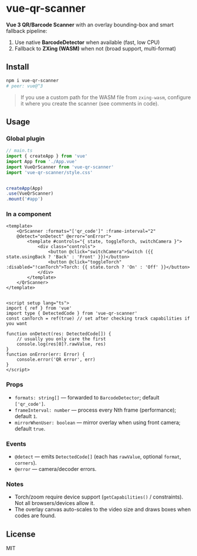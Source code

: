 # vue-qr-scanner

**Vue 3 QR/Barcode Scanner** with an overlay bounding-box and smart fallback pipeline:

1. Use native **BarcodeDetector** when available (fast, low CPU)
2. Fallback to **ZXing (WASM)** when not (broad support, multi-format)

## Install

```bash
npm i vue-qr-scanner
# peer: vue@^3
```

> If you use a custom path for the WASM file from `zxing-wasm`, configure it where you create the scanner (see comments in code).


## Usage


### Global plugin
```ts
// main.ts
import { createApp } from 'vue'
import App from './App.vue'
import VueQrScanner from 'vue-qr-scanner'
import 'vue-qr-scanner/style.css'


createApp(App)
.use(VueQrScanner)
.mount('#app')
```


### In a component
```vue
<template>
    <QrScanner :formats="['qr_code']" :frame-interval="2"
    @detect="onDetect" @error="onError">
        <template #controls="{ state, toggleTorch, switchCamera }">
            <div class="controls">
                <button @click="switchCamera">Switch ({{ state.usingBack ? 'Back' : 'Front' }})</button>
                <button @click="toggleTorch" :disabled="!canTorch">Torch: {{ state.torch ? 'On' : 'Off' }}</button>
            </div>
        </template>
    </QrScanner>
</template>


<script setup lang="ts">
import { ref } from 'vue'
import type { DetectedCode } from 'vue-qr-scanner'
const canTorch = ref(true) // set after checking track capabilities if you want

function onDetect(res: DetectedCode[]) {
    // usually you only care the first
    console.log(res[0]?.rawValue, res)
}
function onError(err: Error) {
    console.error('QR error', err)
}
</script>
```

### Props
- `formats: string[]` — forwarded to `BarcodeDetector`; default `['qr_code']`.
- `frameInterval: number` — process every Nth frame (performance); default `1`.
- `mirrorWhenUser: boolean` — mirror overlay when using front camera; default `true`.


### Events
- `@detect` — emits `DetectedCode[]` (each has `rawValue`, optional `format`, `corners`).
- `@error` — camera/decoder errors.

### Notes
- Torch/zoom require device support (`getCapabilities()` / constraints). Not all browsers/devices allow it.
- The overlay canvas auto-scales to the video size and draws boxes when codes are found.

## License
MIT
